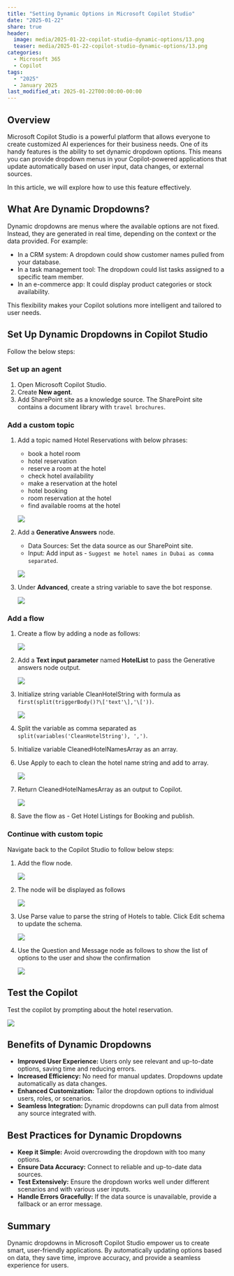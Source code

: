 ```yaml
---
title: "Setting Dynamic Options in Microsoft Copilot Studio"
date: "2025-01-22"
share: true
header:
  image: media/2025-01-22-copilot-studio-dynamic-options/13.png
  teaser: media/2025-01-22-copilot-studio-dynamic-options/13.png
categories:
  - Microsoft 365
  - Copilot
tags:
  - "2025"
  - January 2025
last_modified_at: 2025-01-22T00:00:00-00:00
---
```

## Overview

Microsoft Copilot Studio is a powerful platform that allows everyone to create customized AI experiences for their business needs. One of its handy features is the ability to set dynamic dropdown options. This means you can provide dropdown menus in your Copilot-powered applications that update automatically based on user input, data changes, or external sources.

In this article, we will explore how to use this feature effectively.

## What Are Dynamic Dropdowns?

Dynamic dropdowns are menus where the available options are not fixed. Instead, they are generated in real time, depending on the context or the data provided. For example:

- In a CRM system: A dropdown could show customer names pulled from your database.
- In a task management tool: The dropdown could list tasks assigned to a specific team member.
- In an e-commerce app: It could display product categories or stock availability.

This flexibility makes your Copilot solutions more intelligent and tailored to user needs.

## Set Up Dynamic Dropdowns in Copilot Studio

Follow the below steps:

### Set up an agent

1. Open Microsoft Copilot Studio.
2. Create **New agent**.
3. Add SharePoint site as a knowledge source. The SharePoint site contains a document library with `travel brochures`.

### Add a custom topic  

1. Add a topic named Hotel Reservations with below phrases:

    - book a hotel room
    - hotel reservation
    - reserve a room at the hotel
    - check hotel availability
    - make a reservation at the hotel
    - hotel booking
    - room reservation at the hotel
    - find available rooms at the hotel

    ![](/media/2025-01-22-copilot-studio-dynamic-options/01.png)

2. Add a **Generative Answers** node.

    - Data Sources: Set the data source as our SharePoint site.
    - Input: Add input as - `Suggest me hotel names in Dubai as comma separated`.

    ![](/media/2025-01-22-copilot-studio-dynamic-options/02.png)

3. Under **Advanced**, create a string variable to save the bot response.

    ![](/media/2025-01-22-copilot-studio-dynamic-options/03.png)

### Add a flow

1. Create a flow by adding a node as follows:

    ![](/media/2025-01-22-copilot-studio-dynamic-options/04.png)

2. Add a **Text input parameter** named **HotelList** to pass the Generative answers node output.

    ![](/media/2025-01-22-copilot-studio-dynamic-options/05.png)

3. Initialize string variable CleanHotelString with formula as `first(split(triggerBody()?\['text'\],'\['))`.

    ![](/media/2025-01-22-copilot-studio-dynamic-options/06.png)

4. Split the variable as comma separated as `split(variables('CleanHotelString'), ',')`.

5. Initialize variable CleanedHotelNamesArray as an array.

6. Use Apply to each to clean the hotel name string and add to array.

    ![](/media/2025-01-22-copilot-studio-dynamic-options/07.png)

7. Return CleanedHotelNamesArray as an output to Copilot.

    ![](/media/2025-01-22-copilot-studio-dynamic-options/08.png)

8. Save the flow as - Get Hotel Listings for Booking and publish.

### Continue with custom topic

Navigate back to the Copilot Studio to follow below steps:

1. Add the flow node.

    ![](/media/2025-01-22-copilot-studio-dynamic-options/09.png)

2. The node will be displayed as follows

    ![](/media/2025-01-22-copilot-studio-dynamic-options/10.png)

3. Use Parse value to parse the string of Hotels to table. Click Edit schema to update the schema.

    ![](/media/2025-01-22-copilot-studio-dynamic-options/11.png)

4. Use the Question and Message node as follows to show the list of options to the user and show the confirmation

    ![](/media/2025-01-22-copilot-studio-dynamic-options/12.png)

## Test the Copilot

Test the copilot by prompting about the hotel reservation.

![](/media/2025-01-22-copilot-studio-dynamic-options/13.png)

## Benefits of Dynamic Dropdowns

- **Improved User Experience:** Users only see relevant and up-to-date options, saving time and reducing errors.
- **Increased Efficiency:** No need for manual updates. Dropdowns update automatically as data changes.
- **Enhanced Customization:** Tailor the dropdown options to individual users, roles, or scenarios.
- **Seamless Integration:** Dynamic dropdowns can pull data from almost any source integrated with.

## Best Practices for Dynamic Dropdowns

- **Keep it Simple:** Avoid overcrowding the dropdown with too many options.
- **Ensure Data Accuracy:** Connect to reliable and up-to-date data sources.
- **Test Extensively:** Ensure the dropdown works well under different scenarios and with various user inputs.
- **Handle Errors Gracefully:** If the data source is unavailable, provide a fallback or an error message.

## Summary

Dynamic dropdowns in Microsoft Copilot Studio empower us to create smart, user-friendly applications. By automatically updating options based on data, they save time, improve accuracy, and provide a seamless experience for users.
